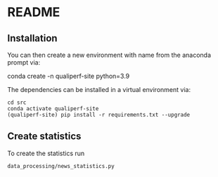 # README
## Installation

You can then create a new environment with name from the anaconda prompt via:

conda create -n qualiperf-site python=3.9

The dependencies can be installed in a virtual environment via:
```
cd src
conda activate qualiperf-site
(qualiperf-site) pip install -r requirements.txt --upgrade
```

## Create statistics
To create the statistics run
```
data_processing/news_statistics.py
```
